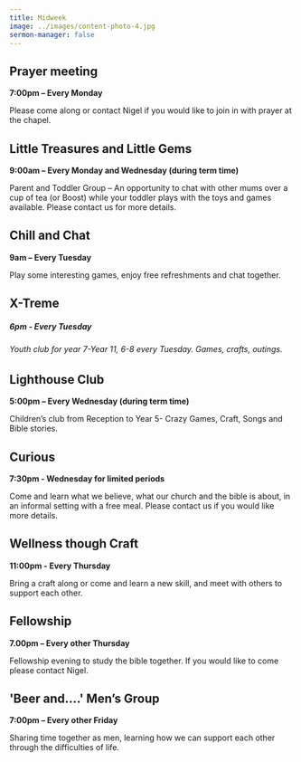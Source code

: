 ```yaml
---
title: Midweek
image: ../images/content-photo-4.jpg
sermon-manager: false
---
```

## Prayer meeting

**7:00pm – Every Monday**

Please come along or contact Nigel if you would like to join in with prayer at the chapel.

## Little Treasures and Little Gems

**9:00am – Every Monday and Wednesday (during term time)** 

Parent and Toddler Group – An opportunity to chat with other mums over a cup of tea (or Boost) while your toddler plays with the toys and games available. Please contact us for more details. 

## Chill and Chat

**9am – Every Tuesday**

Play some interesting games, enjoy free refreshments and chat together.

## X-Treme

##### **6pm - Every Tuesday**

###### Youth club for year 7-Year 11, 6-8 every Tuesday. Games, crafts, outings.

## Lighthouse Club

**5:00pm – Every Wednesday (during term time)**

Children’s club from Reception to Year 5- Crazy Games, Craft, Songs and Bible stories. 

## Curious

**7:30pm - Wednesday for limited periods**

Come and learn what we believe, what our church and the bible is about, in an informal setting with a free meal. Please contact us if you would like more details. 

## Wellness though Craft

**11:00pm - Every Thursday**

Bring a craft along or come and learn a new skill, and meet with others to support each other. 

## Fellowship

**7.00pm – Every other Thursday**

Fellowship evening to study the bible together. If you would like to come please contact Nigel.

## 'Beer and....' Men’s Group

**7:00pm – Every other Friday**

Sharing time together as men, learning how we can support each other through the difficulties of life.